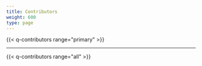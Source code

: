 ```yaml
---
title: Contributors
weight: 600
type: page
---
```


{{< q-contributors range="primary" >}}

<hr />

{{< q-contributors range="all" >}}